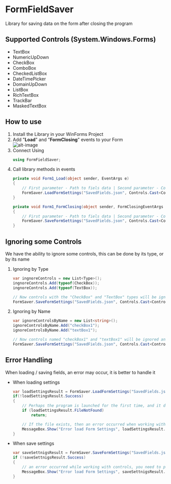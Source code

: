 # FormFieldSaver
Library for saving data on the form after closing the program
## Supported Controls (System.Windows.Forms)
* TextBox
* NumericUpDown
* CheckBox
* ComboBox
* CheckedListBox
* DateTimePicker
* DomainUpDown
* ListBox
* RichTextBox
* TrackBar
* MaskedTextBox
## How to use
1. Install the Library in your WinForms Project
2. Add "**Load**" and "**FormClosing**" events to your Form<br>
![alt-image](https://i.imgur.com/EVasgjn.png)
3. Connect Using
   ```csharp
   using FormFieldSaver;
3. Call library methods in events
    ```csharp
    private void Form1_Load(object sender, EventArgs e)
    {
        // First parameter - Path to fiels data | Second parameter - Controls from your form
        FormSaver.LoadFormSettings("SavedFields.json", Controls.Cast<Control>().ToList());
    }

    private void Form1_FormClosing(object sender, FormClosingEventArgs e)
    {
        // First parameter - Path to fiels data | Second parameter - Controls from your form
        FormSaver.SaveFormSettings("SavedFields.json", Controls.Cast<Control>().ToList());
    }
## Ignoring some Сontrols
We have the ability to ignore some controls, this can be done by its type, or by its name
1. Ignoring by Type    
   ```csharp
   var ingnoreControls = new List<Type>();
   ingnoreControls.Add(typeof(CheckBox));
   ingnoreControls.Add(typeof(TextBox));

   // Now controls with the "CheckBox" and "TextBox" types will be ignored and not saved
   FormSaver.SaveFormSettings("SavedFields.json", Controls.Cast<Control>().ToList(), ingnoreControls);
2. Ignoring by Name 
   ```csharp
   var ignoreControlsByName = new List<string>();
   ignoreControlsByName.Add("checkBox1");
   ignoreControlsByName.Add("textBox1");

   // Now controls named "checkBox1" and "textBox1" will be ignored and not saved.
   FormSaver.SaveFormSettings("SavedFields.json", Controls.Cast<Control>().ToList(), null, ignoreControlsByName);
## Error Handling
When loading / saving fields, an error may occur, it is better to handle it
* When loading settings
   ```csharp
   var loadSettingsResult = FormSaver.LoadFormSettings("SavedFields.json", Controls.Cast<Control>().ToList());
   if(!loadSettingsResult.Success)
   {
       // Perhaps the program is launched for the first time, and it does not have a save file
       if (loadSettingsResult.FileNotFound) 
           return;

       // If the file exists, then an error occurred when working with controls, you need to prevent this.
       MessageBox.Show("Error load Form Settings", loadSettingsResult.Error.Message, MessageBoxButtons.OK, MessageBoxIcon.Error);
   }
* When save settings
   ```csharp
   var saveSettnigsResult = FormSaver.SaveFormSettings("SavedFields.json", Controls.Cast<Control>().ToList());
   if (!saveSettnigsResult.Success)
   {
       // an error occurred while working with controls, you need to prevent this.
       MessageBox.Show("Error load Form Settings", saveSettnigsResult.Error.Message, MessageBoxButtons.OK, MessageBoxIcon.Error);
   }
